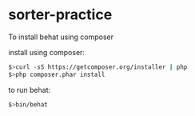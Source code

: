 sorter-practice
===============

To install behat using composer

install using composer:
```bash
$>curl -sS https://getcomposer.org/installer | php
$>php composer.phar install
```

to run behat:

```bash
$>bin/behat
```
